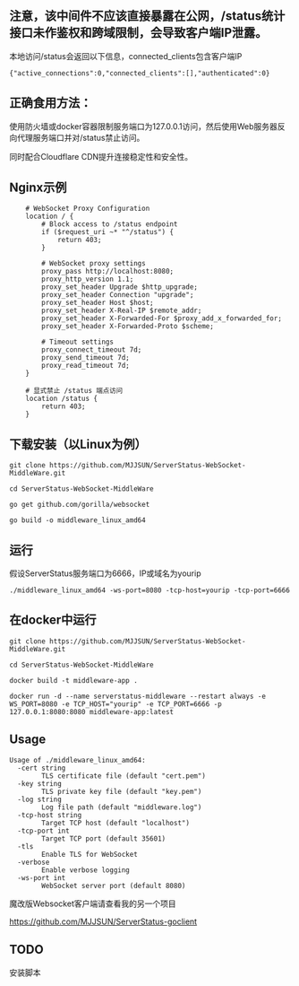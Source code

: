 ## 注意，该中间件不应该直接暴露在公网，/status统计接口未作鉴权和跨域限制，会导致客户端IP泄露。

本地访问/status会返回以下信息，connected_clients包含客户端IP

```
{"active_connections":0,"connected_clients":[],"authenticated":0}
```

## 正确食用方法：
使用防火墙或docker容器限制服务端口为127.0.0.1访问，然后使用Web服务器反向代理服务端口并对/status禁止访问。

同时配合Cloudflare CDN提升连接稳定性和安全性。

## Nginx示例
```
    # WebSocket Proxy Configuration
    location / {
        # Block access to /status endpoint
        if ($request_uri ~* "^/status") {
            return 403;
        }

        # WebSocket proxy settings
        proxy_pass http://localhost:8080;
        proxy_http_version 1.1;
        proxy_set_header Upgrade $http_upgrade;
        proxy_set_header Connection "upgrade";
        proxy_set_header Host $host;
        proxy_set_header X-Real-IP $remote_addr;
        proxy_set_header X-Forwarded-For $proxy_add_x_forwarded_for;
        proxy_set_header X-Forwarded-Proto $scheme;
        
        # Timeout settings
        proxy_connect_timeout 7d;
        proxy_send_timeout 7d;
        proxy_read_timeout 7d;
    }

    # 显式禁止 /status 端点访问
    location /status {
        return 403;
    }
```

## 下载安装（以Linux为例）

```
git clone https://github.com/MJJSUN/ServerStatus-WebSocket-MiddleWare.git

cd ServerStatus-WebSocket-MiddleWare

go get github.com/gorilla/websocket

go build -o middleware_linux_amd64
```

## 运行
假设ServerStatus服务端口为6666，IP或域名为yourip
```
./middleware_linux_amd64 -ws-port=8080 -tcp-host=yourip -tcp-port=6666
```

## 在docker中运行
```
git clone https://github.com/MJJSUN/ServerStatus-WebSocket-MiddleWare.git

cd ServerStatus-WebSocket-MiddleWare

docker build -t middleware-app .
```

```
docker run -d --name serverstatus-middleware --restart always -e WS_PORT=8080 -e TCP_HOST="yourip" -e TCP_PORT=6666 -p 127.0.0.1:8080:8080 middleware-app:latest
```

## Usage

```
Usage of ./middleware_linux_amd64:
  -cert string
    	TLS certificate file (default "cert.pem")
  -key string
    	TLS private key file (default "key.pem")
  -log string
    	Log file path (default "middleware.log")
  -tcp-host string
    	Target TCP host (default "localhost")
  -tcp-port int
    	Target TCP port (default 35601)
  -tls
    	Enable TLS for WebSocket
  -verbose
    	Enable verbose logging
  -ws-port int
    	WebSocket server port (default 8080)
```

魔改版Websocket客户端请查看我的另一个项目

https://github.com/MJJSUN/ServerStatus-goclient

## TODO

安装脚本

